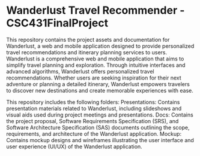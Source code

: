 # Wanderlust Travel Recommender - CSC431FinalProject
This repository contains the project assets and documentation for Wanderlust, a web and mobile application designed to provide personalized travel recommendations and itinerary planning services to users. Wanderlust is a comprehensive web and mobile application that aims to simplify travel planning and exploration. Through intuitive interfaces and advanced algorithms, Wanderlust offers personalized travel recommendations. Whether users are seeking inspiration for their next adventure or planning a detailed itinerary, Wanderlust empowers travelers to discover new destinations and create memorable experiences with ease.

This repository includes the following folders:
  Presentations: Contains presentation materials related to Wanderlust, including slideshows and visual aids used during project meetings and presentations.
  Docs: Contains the project proposal, Software Requirements Specification (SRS), and Software Architecture Specification (SAS) documents outlining the scope, requirements, and architecture of the Wanderlust application.
  Mockup: Contains mockup designs and wireframes illustrating the user interface and user experience (UI/UX) of the Wanderlust application.

